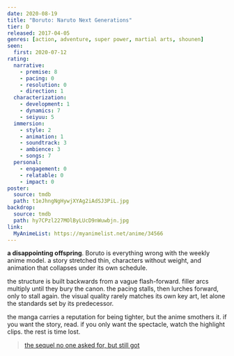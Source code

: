 ```yaml
---
date: 2020-08-19
title: "Boruto: Naruto Next Generations"
tier: D
released: 2017-04-05
genres: [action, adventure, super power, martial arts, shounen]
seen:
  first: 2020-07-12
rating:
  narrative:
    - premise: 8
    - pacing: 0
    - resolution: 0
    - direction: 1
  characterization:
    - development: 1
    - dynamics: 7
    - seiyuu: 5
  immersion:
    - style: 2
    - animation: 1
    - soundtrack: 3
    - ambience: 3
    - songs: 7
  personal:
    - engagement: 0
    - relatable: 0
    - impact: 0
poster:
  source: tmdb
  path: t1eJhngNgHywjXYAg2iAdSJ3PiL.jpg
backdrop:
  source: tmdb
  path: hy7CPzl227MOlByLUcD9nWuwbjn.jpg
link:
  MyAnimeList: https://myanimelist.net/anime/34566
---
```


**a disappointing offspring**. Boruto is everything wrong with the weekly anime model. a story stretched thin, characters without weight, and animation that collapses under its own schedule.

the structure is built backwards from a vague flash-forward. filler arcs multiply until they bury the canon. the pacing stalls, then lurches forward, only to stall again. the visual quality rarely matches its own key art, let alone the standards set by its predecessor.

the manga carries a reputation for being tighter, but the anime smothers it. if you want the story, read. if you only want the spectacle, watch the highlight clips. the rest is time lost.

> [the sequel no one asked for, but still got](https://myanimelist.net/reviews.php?id=269206)
